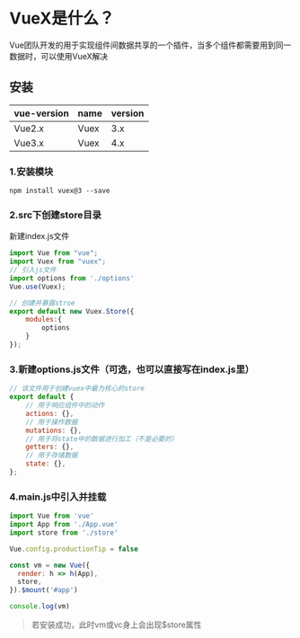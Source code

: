 # VueX是什么？

Vue团队开发的用于实现组件间数据共享的一个插件，当多个组件都需要用到同一数据时，可以使用VueX解决

## 安装

| vue-version | name       | version |
| ----------- | ---------- | ------- |
| Vue2.x      | Vuex       | 3.x     |
| Vue3.x      | Vuex       | 4.x     |

### 1.安装模块

```
npm install vuex@3 --save 
```

### 2.src下创建store目录

新建index.js文件

```js
import Vue from "vue";
import Vuex from "vuex";
// 引入js文件
import options from './options'
Vue.use(Vuex);

// 创建并暴露stroe
export default new Vuex.Store({
    modules:{
        options
    }
});
```

### 3.新建options.js文件（可选，也可以直接写在index.js里）

```js
// 该文件用于创建vuex中最为核心的store
export default {
    // 用于响应组件中的动作
    actions: {},
    // 用于操作数据
    mutations: {},
    // 用于将state中的数据进行加工（不是必要的）
    getters: {},
    // 用于存储数据
    state: {},
};
```
### 4.main.js中引入并挂载

```js
import Vue from 'vue'
import App from './App.vue'
import store from './store' 

Vue.config.productionTip = false

const vm = new Vue({
  render: h => h(App),
  store,
}).$mount('#app')

console.log(vm)
```

> 若安装成功，此时vm或vc身上会出现$store属性

